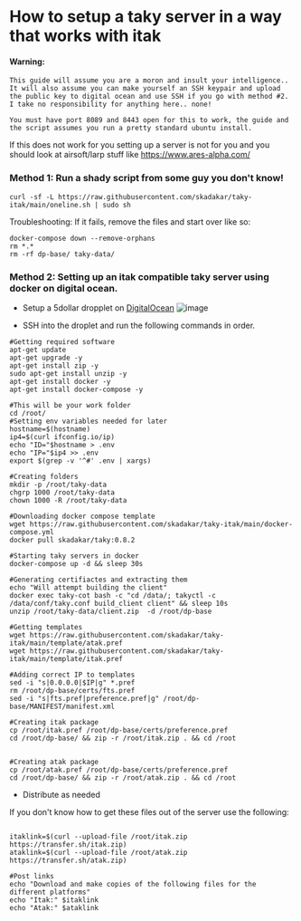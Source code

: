 # How to setup a taky server in a way that works with itak

#### Warning: 
```
This guide will assume you are a moron and insult your intelligence.. 
It will also assume you can make yourself an SSH keypair and upload the public key to digital ocean and use SSH if you go with method #2. 
I take no responsibility for anything here.. none!

You must have port 8089 and 8443 open for this to work, the guide and the script assumes you run a pretty standard ubuntu install.
```
If this does not work for you setting up a server is not for you and you should look at airsoft/larp stuff like https://www.ares-alpha.com/

### Method 1: Run a shady script from some guy you don't know!
```
curl -sf -L https://raw.githubusercontent.com/skadakar/taky-itak/main/oneline.sh | sudo sh
```

Troubleshooting:
If it fails, remove the files and start over like so:
```
docker-compose down --remove-orphans
rm *.*
rm -rf dp-base/ taky-data/
```

### Method 2: Setting up an itak compatible taky server using docker on digital ocean.

* Setup a 5dollar dropplet on [DigitalOcean](https://digitalocean.com)
![image](https://user-images.githubusercontent.com/25975089/162523986-470dbc4b-65dc-44db-a32f-a07b39c645f8.png)

* SSH into the droplet and run the following commands in order.
```
#Getting required software
apt-get update
apt-get upgrade -y
apt-get install zip -y
sudo apt-get install unzip -y
apt-get install docker -y
apt-get install docker-compose -y

#This will be your work folder
cd /root/ 
#Setting env variables needed for later
hostname=$(hostname)
ip4=$(curl ifconfig.io/ip)
echo "ID="$hostname > .env
echo "IP="$ip4 >> .env
export $(grep -v '^#' .env | xargs)

#Creating folders
mkdir -p /root/taky-data
chgrp 1000 /root/taky-data
chown 1000 -R /root/taky-data

#Downloading docker compose template 
wget https://raw.githubusercontent.com/skadakar/taky-itak/main/docker-compose.yml
docker pull skadakar/taky:0.8.2

#Starting taky servers in docker 
docker-compose up -d && sleep 30s

#Generating certifiactes and extracting them
echo "Will attempt building the client"
docker exec taky-cot bash -c "cd /data/; takyctl -c /data/conf/taky.conf build_client client" && sleep 10s
unzip /root/taky-data/client.zip  -d /root/dp-base

#Getting templates
wget https://raw.githubusercontent.com/skadakar/taky-itak/main/template/atak.pref
wget https://raw.githubusercontent.com/skadakar/taky-itak/main/template/itak.pref

#Adding correct IP to templates
sed -i "s|0.0.0.0|$IP|g" *.pref
rm /root/dp-base/certs/fts.pref
sed -i "s|fts.pref|preference.pref|g" /root/dp-base/MANIFEST/manifest.xml

#Creating itak package
cp /root/itak.pref /root/dp-base/certs/preference.pref
cd /root/dp-base/ && zip -r /root/itak.zip . && cd /root


#Creating atak package
cp /root/atak.pref /root/dp-base/certs/preference.pref
cd /root/dp-base/ && zip -r /root/atak.zip . && cd /root
```
* Distribute as needed

If you don't know how to get these files out of the server use the following:
```

itaklink=$(curl --upload-file /root/itak.zip https://transfer.sh/itak.zip)
ataklink=$(curl --upload-file /root/atak.zip https://transfer.sh/atak.zip)

#Post links
echo "Download and make copies of the following files for the different platforms"
echo "Itak:" $itaklink
echo "Atak:" $ataklink
```
